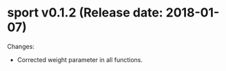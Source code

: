 sport v0.1.2 (Release date: 2018-01-07)
==============

Changes:

* Corrected weight parameter in all functions.